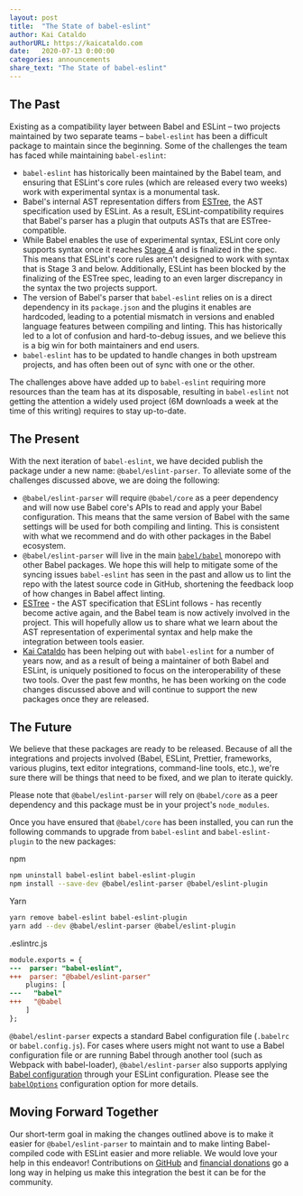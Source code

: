 ```yaml
---
layout: post
title:  "The State of babel-eslint"
author: Kai Cataldo
authorURL: https://kaicataldo.com
date:   2020-07-13 0:00:00
categories: announcements
share_text: "The State of babel-eslint"
---
```


## The Past

Existing as a compatibility layer between Babel and ESLint – two projects maintained by two separate teams – `babel-eslint` has been a difficult package to maintain since the beginning. Some of the challenges the team has faced while maintaining `babel-eslint`:

* `babel-eslint` has historically been maintained by the Babel team, and ensuring that ESLint's core rules (which are released every two weeks) work with experimental syntax is a monumental task.
* Babel's internal AST representation differs from [ESTree](https://github.com/estree/estree), the AST specification used by ESLint. As a result, ESLint-compatibility requires that Babel's parser has a plugin that outputs ASTs that are ESTree-compatible.
* While Babel enables the use of experimental syntax, ESLint core only supports syntax once it reaches [Stage 4](https://tc39.es/process-document/) and is finalized in the spec. This means that ESLint's core rules aren't designed to work with syntax that is Stage 3 and below. Additionally, ESLint has been blocked by the finalizing of the ESTree spec, leading to an even larger discrepancy in the syntax the two projects support.
* The version of Babel's parser that `babel-eslint` relies on is a direct dependency in its `package.json` and the plugins it enables are hardcoded, leading to a potential mismatch in versions and enabled language features between compiling and linting. This has historically led to a lot of confusion and hard-to-debug issues, and we believe this is a big win for both maintainers and end users.
* `babel-eslint` has to be updated to handle changes in both upstream projects, and has often been out of sync with one or the other.

The challenges above have added up to `babel-eslint` requiring more resources than the team has at its disposable, resulting in `babel-eslint` not getting the attention a widely used project (6M downloads a week at the time of this writing) requires to stay up-to-date.

## The Present

With the next iteration of `babel-eslint`, we have decided publish the package under a new name: `@babel/eslint-parser`. To alleviate some of the challenges discussed above, we are doing the following:

* `@babel/eslint-parser` will require `@babel/core` as a peer dependency and will now use Babel core's APIs to read and apply your Babel configuration. This means that the same version of Babel with the same settings will be used for both compiling and linting. This is consistent with what we recommend and do with other packages in the Babel ecosystem.
* `@babel/eslint-parser` will live in the main [`babel/babel`](https://github.com/babel/babel/tree/main/eslint/babel-eslint-parser) monorepo with other Babel packages. We hope this will help to mitigate some of the syncing issues `babel-eslint` has seen in the past and allow us to lint the repo with the latest source code in GitHub, shortening the feedback loop of how changes in Babel affect linting.
* [ESTree](https://github.com/estree/estree) - the AST specification that ESLint follows - has recently become active again, and the Babel team is now actively involved in the project. This will hopefully allow us to share what we learn about the AST representation of experimental syntax and help make the integration between tools easier.
* [Kai Cataldo](https://kaicataldo.com) has been helping out with `babel-eslint` for a number of years now, and as a result of being a maintainer of both Babel and ESLint, is uniquely positioned to focus on the interoperability of these two tools. Over the past few months, he has been working on the code changes discussed above and will continue to support the new packages once they are released.

## The Future

We believe that these packages are ready to be released. Because of all the integrations and projects involved (Babel, ESLint, Prettier, frameworks, various plugins, text editor integrations, command-line tools, etc.), we're sure there will be things that need to be fixed, and we plan to iterate quickly.

Please note that `@babel/eslint-parser` will rely on `@babel/core` as a peer dependency and this package must be in your project's `node_modules`.

Once you have ensured that `@babel/core` has been installed, you can run the following commands to upgrade from `babel-eslint` and `babel-eslint-plugin` to the new packages:

npm

```sh
npm uninstall babel-eslint babel-eslint-plugin
npm install --save-dev @babel/eslint-parser @babel/eslint-plugin
```

Yarn

```sh
yarn remove babel-eslint babel-eslint-plugin
yarn add --dev @babel/eslint-parser @babel/eslint-plugin
```

.eslintrc.js

```diff
module.exports = {
---  parser: "babel-eslint",
+++  parser: "@babel/eslint-parser"
    plugins: [
---   "babel"
+++   "@babel
    ]
};
```

`@babel/eslint-parser` expects a standard Babel configuration file (`.babelrc` or `babel.config.js`). For cases where users might not want to use a Babel configuration file or are running Babel through another tool (such as Webpack with babel-loader), `@babel/eslint-parser` also supports applying [Babel configuration](https://babeljs.io/docs/en/options) through your ESLint configuration. Please see the [`babelOptions`](https://github.com/babel/babel/tree/main/eslint/babel-eslint-parser#additional-parser-configuration) configuration option for more details.

## Moving Forward Together

Our short-term goal in making the changes outlined above is to make it easier for `@babel/eslint-parser` to maintain and to make linting Babel-compiled code with ESLint easier and more reliable. We would love your help in this endeavor! Contributions on [GitHub](https://github.com/babel/babel) and [financial donations](https://opencollective.com/babel) go a long way in helping us make this integration the best it can be for the community.
